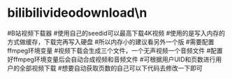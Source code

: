 # bilibilivideodownload\n

#B站视频下载器
#使用自己的seedid可以最高下载4K视频
#使用的是写入内存的方式做缓存，下载完再写入硬盘
#所以内存小的建议看另外一个版
#需要配置ffmpeg环境变量
#视频下载会生成三个文件，一个无声视频一个音频文件
#配置好ffmpeg环境变量后会自动合成视频和音频文件
#可根据用户UID和页数进行用户的全部视频下载
#想要自动获取页数的自己可以下代码去修改一下即可
